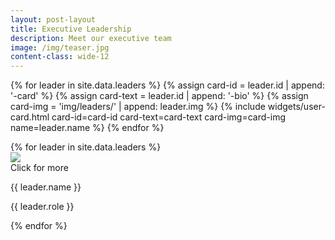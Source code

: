 ```yaml
---
layout: post-layout
title: Executive Leadership
description: Meet our executive team
image: /img/teaser.jpg
content-class: wide-12
---
```


{% for leader in site.data.leaders %}
{% assign card-id = leader.id | append: '-card' %}
{% assign card-text = leader.id | append: '-bio' %}
{% assign card-img = 'img/leaders/' | append: leader.img %}
{% include
    widgets/user-card.html
    card-id=card-id
    card-text=card-text
    card-img=card-img
    name=leader.name
%}
{% endfor %}

<div id="all-leaders" class="container-fluid mw-9">
    <div class="row no-gutter">
        {% for leader in site.data.leaders %}
            <div class="col-lg-4 col-sm-6 leader-box">
                <div class="dark-bg" onclick="replace('all-leaders', '{{ leader.id }}-card')">
                    <img src="img/leaders/{{ leader.img }}"
                        class="img-responsive leader-img">
                    <div class="overlay-text">
                        <div class="text">Click for more</div>
                    </div>
                </div>
                <p class="leader-name">{{ leader.name }}</p>
                <p class="leader-role">{{ leader.role }}</p>
            </div>
        {% endfor %}
    </div>
</div>